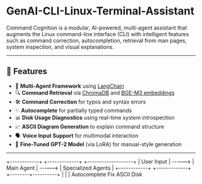 ﻿# GenAI-CLI-Linux-Terminal-Assistant
Command Cognition is a modular, AI-powered, multi-agent assistant that augments the Linux command-line interface (CLI) with intelligent features such as command correction, autocompletion, retrieval from man pages, system inspection, and visual explanations.

---

## 🚀 Features

- 🤖 **Multi-Agent Framework** using [LangChain](https://www.langchain.com/)
- 🔍 **Command Retrieval** via [ChromaDB](https://www.trychroma.com/) and [BGE-M3 embeddings](https://huggingface.co/BAAI/bge-m3)
- 🛠️ **Command Correction** for typos and syntax errors
- ✨ **Autocomplete** for partially typed commands
- 📊 **Disk Usage Diagnostics** using real-time system introspection
- 📈 **ASCII Diagram Generation** to explain command structure
- 🗣️ **Voice Input Support** for multimodal interaction
- 🧠 **Fine-Tuned GPT-2 Model** (via LoRA) for manual-style generation

---
+------------+         +-------------+         +-------------------+
| User Input | ----->  | Main Agent  | ----->  | Specialized Agents |
+------------+         +-------------+         +--------+----------+
                                              |        |          |
                                          Autocomplete  Fix      ASCII
                                             Disk  
